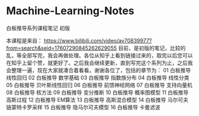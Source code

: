 # Machine-Learning-Notes
白板推导系列课程笔记 初版

本课程是来自： https://www.bilibili.com/video/av70839977?from=search&seid=17607290845262629055 目前，是初版的笔记，比较的乱，等全部写完，我会再做处理。各位从知乎上看到链接过来的，取完以后您可以在知乎上留个赞，就更好了。之后我会继续更新，直到写完这个系列为止，之后我会整理一遍，现在大家就凑合着看看。谢谢各位了，包括的章节为： 
01 白板推导 线性回归 
02 白板推导 数学基础 
03 白板推导 指数族分布 
04 白板推导 线性分类 
05 白板推导 贝叶斯线性回归 
06 白板推导 前馈神经网络 
07 白板推导 支持向量机 
08 白板推导 核方法 
09 白板推导 变分推断 
10 白板推导 概率图模型 
11 白板推导 高斯过程 
12 白板推导 EM算法 
13 白板推导 高斯混合模型 
14 白板推导 马尔可夫链蒙特卡罗采样 
15 白板推导 隐马尔可夫模型
16 白板推导 卡曼滤波
